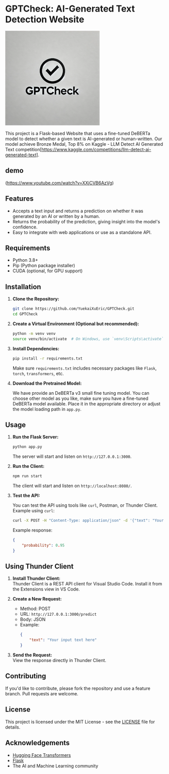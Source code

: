 # GPTCheck: AI-Generated Text Detection Website
<img src="client/src/img/logo.jpg" alt="Screenshot of the application" width="300" height="300"/>

This project is a Flask-based Website that uses a fine-tuned DeBERTa model to detect whether a given text is AI-generated or human-written. Our model achieve Bronze Medal, Top 8% on Kaggle - LLM Detect AI Generated Text competition[https://www.kaggle.com/competitions/llm-detect-ai-generated-text].

## demo
(https://www.youtube.com/watch?v=XXjCVB6AzVg)

## Features

- Accepts a text input and returns a prediction on whether it was generated by an AI or written by a human.
- Returns the probability of the prediction, giving insight into the model's confidence.
- Easy to integrate with web applications or use as a standalone API.

## Requirements

- Python 3.8+
- Pip (Python package installer)
- CUDA (optional, for GPU support)

## Installation

1. **Clone the Repository:**

    ```bash
    git clone https://github.com/YuekaiXuEric/GPTCheck.git
    cd GPTCheck
    ```

2. **Create a Virtual Environment (Optional but recommended):**

    ```bash
    python -m venv venv
    source venv/bin/activate  # On Windows, use `venv\Scripts\activate`
    ```

3. **Install Dependencies:**

    ```bash
    pip install -r requirements.txt
    ```

    Make sure `requirements.txt` includes necessary packages like `Flask`, `torch`, `transformers`, etc.

4. **Download the Pretrained Model:**

    We have provide an DeBERTa v3 small fine tuning model. You can choose other model as you like, make sure you have a fine-tuned DeBERTa model available. Place it in the appropriate directory or adjust the model loading path in `app.py`.

## Usage

1. **Run the Flask Server:**

    ```bash
    python app.py
    ```

    The server will start and listen on `http://127.0.0.1:3000`.

2. **Run the Client:**

    ```bash
    npm run start
    ```

    The client will start and listen on `http://localhost:8080/`.

3. **Test the API:**

    You can test the API using tools like `curl`, Postman, or Thunder Client. Example using `curl`:

    ```bash
    curl -X POST -H "Content-Type: application/json" -d '{"text": "Your input text here"}' http://127.0.0.1:3000/predict
    ```

    Example response:
    ```json
    {
        "probability": 0.95
    }
    ```

## Using Thunder Client

1. **Install Thunder Client:**  
    Thunder Client is a REST API client for Visual Studio Code. Install it from the Extensions view in VS Code.

2. **Create a New Request:**
    - Method: POST
    - URL: `http://127.0.0.1:3000/predict`
    - Body: JSON
    - Example:
        ```json
        {
            "text": "Your input text here"
        }
        ```

3. **Send the Request:**  
    View the response directly in Thunder Client.

## Contributing

If you'd like to contribute, please fork the repository and use a feature branch. Pull requests are welcome.

## License

This project is licensed under the MIT License - see the [LICENSE](LICENSE) file for details.

## Acknowledgements

- [Hugging Face Transformers](https://github.com/huggingface/transformers)
- [Flask](https://github.com/pallets/flask)
- The AI and Machine Learning community

